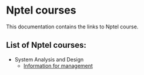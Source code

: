 # Nptel courses

This documentation contains the links to Nptel course.

## List of Nptel courses:

*   System Analysis and Design
    *   [Information for management](nptel/../systemAnalysisAndDesign/module1.md)